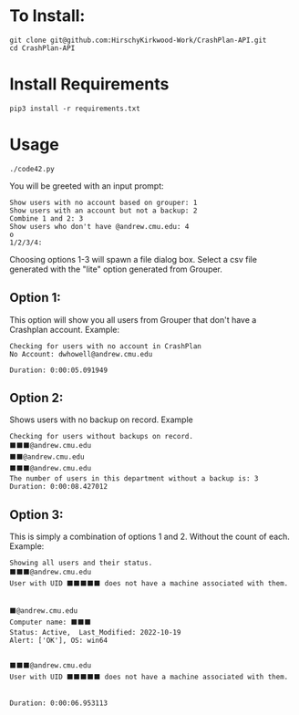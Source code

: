 # To Install:
```
git clone git@github.com:HirschyKirkwood-Work/CrashPlan-API.git
cd CrashPlan-API
```
# Install Requirements
`pip3 install -r requirements.txt`

# Usage

`./code42.py`

You will be greeted with an input prompt:

```
Show users with no account based on grouper: 1
Show users with an account but not a backup: 2
Combine 1 and 2: 3
Show users who don't have @andrew.cmu.edu: 4
o
1/2/3/4: 
```
Choosing options 1-3 will spawn a file dialog box. Select a csv file generated with the "lite" option generated from Grouper.

## Option 1:
This option will show you all users from Grouper that don't have a Crashplan account.
Example:
```
Checking for users with no account in CrashPlan
No Account: dwhowell@andrew.cmu.edu

Duration: 0:00:05.091949
```
## Option 2:
Shows users with no backup on record.
Example
```
Checking for users without backups on record.
⬛⬛⬛@andrew.cmu.edu
⬛⬛@andrew.cmu.edu
⬛⬛⬛@andrew.cmu.edu
The number of users in this department without a backup is: 3
Duration: 0:00:08.427012
```
## Option 3:
This is simply a combination of options 1 and 2. Without the count of each.
Example:
```
Showing all users and their status.
⬛⬛⬛@andrew.cmu.edu
User with UID ⬛⬛⬛⬛⬛ does not have a machine associated with them.


⬛@andrew.cmu.edu
Computer name: ⬛⬛⬛
Status: Active,  Last_Modified: 2022-10-19
Alert: ['OK'], OS: win64


⬛⬛⬛@andrew.cmu.edu
User with UID ⬛⬛⬛⬛⬛ does not have a machine associated with them.


Duration: 0:00:06.953113
```